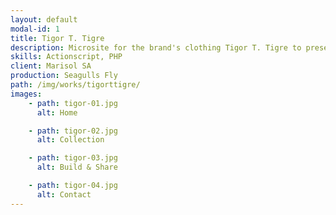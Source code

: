 ```yaml
---
layout: default
modal-id: 1
title: Tigor T. Tigre
description: Microsite for the brand's clothing Tigor T. Tigre to present their season collection.
skills: Actionscript, PHP
client: Marisol SA
production: Seagulls Fly
path: /img/works/tigorttigre/
images:
    - path: tigor-01.jpg
      alt: Home

    - path: tigor-02.jpg
      alt: Collection

    - path: tigor-03.jpg
      alt: Build & Share

    - path: tigor-04.jpg
      alt: Contact
---
```

